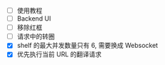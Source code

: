 - [ ] 使用教程
- [ ] Backend UI
- [ ] 移除红框
- [ ] 请求中的转圈
- [x] shelf 的最大并发数量只有 6, 需要换成 Websocket
- [x] 优先执行当前 URL 的翻译请求
